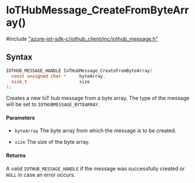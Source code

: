 # IoTHubMessage_CreateFromByteArray()

\#include ["azure-iot-sdk-c/iothub_client/inc/iothub_message.h"](../iot-c-ref-iothub-message-h.md)  

## Syntax

```C
IOTHUB_MESSAGE_HANDLE IoTHubMessage_CreateFromByteArray(
  const unsigned char *  	byteArray,
  size_t                 	size
);

```

Creates a new IoT hub message from a byte array. The type of the message will be set to `IOTHUBMESSAGE_BYTEARRAY`.

#### Parameters
* `byteArray` The byte array from which the message is to be created. 

* `size` The size of the byte array.

#### Returns
A valid `IOTHUB_MESSAGE_HANDLE` if the message was successfully created or `NULL` in case an error occurs.

